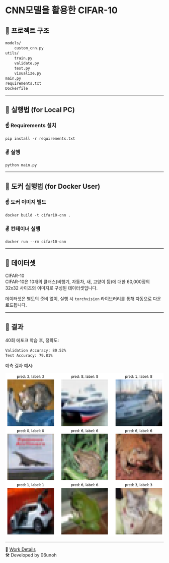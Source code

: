 # CNN모델을 활용한 CIFAR-10



## 🔹 프로젝트 구조

```
models/
    custom_cnn.py
utils/
    train.py
    validate.py
    test.py
    visualize.py
main.py
requirements.txt
Dockerfile
```
---
## 🔹 실행법 (for Local PC)

### ☝️ Requirements 설치

```
pip install -r requirements.txt
```

### ✌️ 실행

```
python main.py
```
---
## 🔹 도커 실행법 (for Docker User)

### ☝️ 도커 이미지 빌드

```
docker build -t cifar10-cnn .
```

### ✌️ 컨테이너 실행

```
docker run --rm cifar10-cnn
```

---

## 🔹 데이터셋

CIFAR-10  
CIFAR-10은 10개의 클래스(비행기, 자동차, 새, 고양이 등)에 대한 60,000장의 32x32 사이즈의 이미지로 구성된 데이터셋입니다.

데이터셋은 별도의 준비 없이, 실행 시 `torchvision` 라이브러리를 통해 자동으로 다운로드됩니다.

---

## 🔹 결과

40회 에포크 학습 후, 정확도:

```
Validation Accuracy: 80.52% 
Test Accuracy: 79.81%
```

예측 결과 예시:

![샘플 예측 결과](images/prediction.png)

---
📄 [Work Details](https://portfolio-unoh.site/work1)  
🛠 Developed by 06unoh 